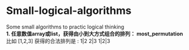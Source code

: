 # Small-logical-algorithms  
Some small algorithms to practic logical thinking  
**1. 任意数值array或list，获得由小到大方式组合的排列： most_permutation**   
比如 [1,2,3] 获得的合法排列是 : 1|2  2|3  1|2|3   
